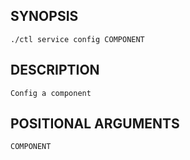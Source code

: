 ## SYNOPSIS
    ./ctl service config COMPONENT
 
## DESCRIPTION
    Config a component
 
## POSITIONAL ARGUMENTS
    COMPONENT

